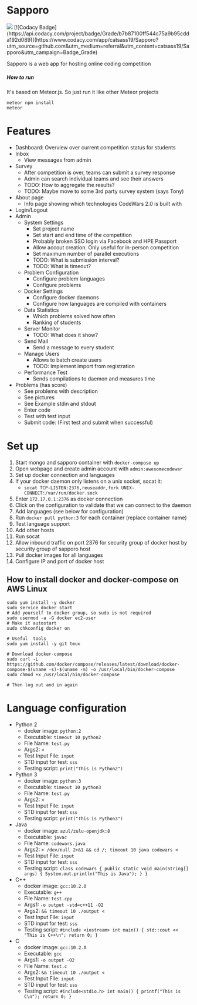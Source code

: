 # Sapporo
<img src="https://travis-ci.org/catsass19/Sapporo.svg?branch=master"/>
[![Codacy Badge](https://api.codacy.com/project/badge/Grade/b7b87100ff544c75a9b95cdda192d089)](https://www.codacy.com/app/catsass19/Sapporo?utm_source=github.com&amp;utm_medium=referral&amp;utm_content=catsass19/Sapporo&amp;utm_campaign=Badge_Grade)

Sapporo is a web app for hosting online coding competition

##### How to run
It's based on Meteor.js. So just run it like other Meteor projects
```
meteor npm install
meteor
```

# Features
- Dashboard: Overview over current competition status for students
- Inbox
  - View messages from admin
- Survey
  * After competition is over, teams can submit a survey response
  * Admin can search individual teams and see their answers
  * TODO: How to aggregate the results?
  * TODO: Maybe move to some 3rd party survey system (says Tony)
- About page
  * Info page showing which technologies CodeWars 2.0 is built with
- Login/Logout
- Admin
  - System Settings
    * Set project name
    * Set start and end time of the competition
    * Probably broken SSO login via Facebook and HPE Passport
    * Allow accout creation. Only useful for in-person competition
    * Set maximum number of parallel executions
    * TODO: What is submission interval?
    * TODO: What is timeout?
  - Problem Configuration
    * Configure problem languages
    * Configure problems
  - Docker Settings
    * Configure docker daemons
    * Configure how languages are compiled with containers
  - Data Statistics
    * Which problems solved how often
    * Ranking of students
  - Server Monitor
    * TODO: What does it show?
  - Send Mail
    * Send a message to every student
  - Manage Users
    * Allows to batch create users
    * TODO: Implement import from registration
  - Performance Test
    * Sends compilations to daemon and measures time
- Problems (has score)
  * See problems with description
  * See pictures
  * See Example stdin and stdout
  * Enter code
  * Test with test input
  * Submit code: (First test and submit when successful)

# Set up
1. Start mongo and sapporo container with `docker-compose up`
3. Open webpage and create admin account with `admin:awesomecodewar`
4. Set up docker connection and languages
  1. If your docker daemon only listens on a unix socket, socat it:
     - `socat TCP-LISTEN:2376,reuseaddr,fork UNIX-CONNECT:/var/run/docker.sock`
  2. Enter `172.17.0.1:2376` as docker connection
  3. Click on the configuration to validate that we can connect to the daemon
  4. Add languages (see below for configuration)
  5. Run `docker pull python:3` for each container (replace container name)
  6. Test language support
5. Add other hosts
  1. Run socat
  2. Allow inbound traffic on port 2376 for security group of docker host by security group of sapporo host
  3. Pull docker images for all languages
  4. Configure IP and port of docker host

## How to install docker and docker-compose on AWS Linux

```
sudo yum install -y docker
sudo service docker start
# Add yourself to docker group, so sudo is not required
sudo usermod -a -G docker ec2-user
# Make it autostart
sudo chkconfig docker on

# Useful  tools
sudo yum install -y git tmux

# Download docker-compose
sudo curl -L https://github.com/docker/compose/releases/latest/download/docker-compose-$(uname -s)-$(uname -m) -o /usr/local/bin/docker-compose
sudo chmod +x /usr/local/bin/docker-compose

# Then log out and in again
```

# Language configuration
- Python 2
  - docker image: `python:2`
  - Executable: `timeout 10 python2`
  - File Name: `test.py`
  - Args2: `<`
  - Test Input File: `input`
  - STD input for test: `sss`
  - Testing script: `print("This is Python2")`
- Python 3
  - docker image: `python:3`
  - Executable: `timeout 10 python3`
  - File Name: `test.py`
  - Args2: `<`
  - Test Input File: `input`
  - STD input for test: `sss`
  - Testing script: `print("This is Python3")`
- Java
  - docker image: `azul/zulu-openjdk:8`
  - Executable: `javac`
  - File Name: `codewars.java`
  - Args2: `> /dev/null 2>&1 && cd /; timeout 10 java codewars <`
  - Test Input File: `input`
  - STD input for test: `sss`
  - Testing script: `class codewars { public static void main(String[] args) { System.out.println("This is Java"); } }`
- C++
  - docker image: `gcc:10.2.0`
  - Executable: `g++`
  - File Name: `test.cpp`
  - Args1: `-o output -std=c++11 -O2`
  - Args2: `&& timeout 10 ./output <`
  - Test Input File: `input`
  - STD input for test: `sss`
  - Testing script: `#include <iostream> int main() { std::cout << "This is C++\n"; return 0; }`
- C
  - docker image: `gcc:10.2.0`
  - Executable: `gcc`
  - Args1: `-o output -O2`
  - File Name: `test.c`
  - Args2: `&& timeout 10 ./output <`
  - Test Input File: `input`
  - STD input for test: `sss`
  - Testing script: `#include<stdio.h> int main() { printf("This is C\n"); return 0; }`
